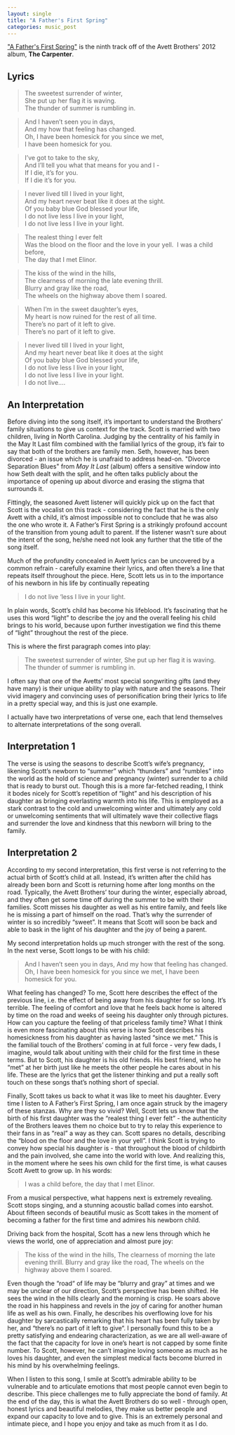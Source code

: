 ```yaml
---
layout: single
title: "A Father's First Spring"
categories: music_post 
---
```


["A Father's First Spring"](https://www.youtube.com/watch?v=sncq9hZg9AQ) is the ninth track off of the Avett Brothers' 2012 album, **The Carpenter**.  

## Lyrics 
> The sweetest surrender of winter,   
She put up her flag it is waving.   
The thunder of summer is rumbling in.   

> And I haven’t seen you in days,   
And my how that feeling has changed.   
Oh, I have been homesick for you since we met,   
I have been homesick for you.  

> I’ve got to take to the sky,   
And I’ll tell you what that means for you and I -       
If I die, it’s for you.   
If I die it’s for you.   

> I never lived till I lived in your light,   
And my heart never beat like it does at the sight.  
Of you baby blue God blessed your life,   
I do not live less I live in your light,   
I do not live less I live in your light.   

> The realest thing I ever felt  
Was the blood on the floor and the love in your yell.  I was a child before,   
The day that I met Elinor.   

> The kiss of the wind in the hills,   
The clearness of morning the late evening thrill.   
Blurry and gray like the road,   
The wheels on the highway above them I soared.   

> When I’m in the sweet daughter’s eyes,   
My heart is now ruined for the rest of all time.  
There’s no part of it left to give.   
There’s no part of it left to give.   

> I never lived till I lived in your light,   
And my heart never beat like it does at the sight   
Of you baby blue God blessed your life,   
I do not live less I live in your light,   
I do not live less I live in your light.   
I do not live….  


## An Interpretation 

Before diving into the song itself, it’s important to understand the Brothers’ family situations to give us context for the track. Scott is married with two children, living in North Carolina. Judging by the centrality of his family in the May It Last film combined with the familial lyrics of the group, it’s fair to say that both of the brothers are family men. Seth, however, has been divorced - an issue which he is unafraid to address head-on. "Divorce Separation Blues" from *May It Last* (album) offers a sensitive window into how Seth dealt with the split, and he often talks publicly about the importance of opening up about divorce and erasing the stigma that surrounds it. 

Fittingly, the seasoned Avett listener will quickly pick up on the fact that Scott is the vocalist on this track - considering the fact that he is the only Avett with a child, it’s almost impossible not to conclude that he was also the one who wrote it. A Father’s First Spring is a strikingly profound account of the transition from young adult to parent. If the listener wasn’t sure about the intent of the song, he/she need not look any further that the title of the song itself. 

Much of the profundity concealed in Avett lyrics can be uncovered by a common refrain - carefully examine their lyrics, and often there’s a line that repeats itself throughout the piece. Here, Scott lets us in to the importance of his newborn in his life by continually repeating

> I do not live ‘less I live in your light. 

In plain words, Scott’s child has become his lifeblood. It’s fascinating that he uses this word “light” to describe the joy and the overall feeling his child brings to his world, because upon further investigation we find this theme of “light” throughout the rest of the piece. 

This is where the first paragraph comes into play: 

> The sweetest surrender of winter, 
She put up her flag it is waving. 
The thunder of summer is rumbling in. 

I often say that one of the Avetts’ most special songwriting gifts (and they have many) is their unique ability to play with nature and the seasons. Their vivid imagery and convincing uses of personification bring their lyrics to life in a pretty special way, and this is just one example. 

I actually have two interpretations of verse one, each that lend themselves to alternate interpretations of the song overall. 

## Interpretation 1 

The verse is using the seasons to describe Scott’s wife’s pregnancy, likening Scott’s newborn to “summer” which “thunders” and “rumbles” into the world as the hold of science and pregnancy (winter) surrender to a child that is ready to burst out. Though this is a more far-fetched reading, I think it bodes nicely for Scott’s repetition of “light” and his description of his daughter as bringing everlasting warmth into his life. This is employed as a stark contrast to the cold and unwelcoming winter and ultimately any cold or unwelcoming sentiments that will ultimately wave their collective flags and surrender the love and kindness that this newborn will bring to the family. 

## Interpretation 2 

According to my second interpretation, this first verse is not referring to the actual birth of Scott’s child at all. Instead, it’s written after the child has already been born and Scott is returning home after long months on the road. Typically, the Avett Brothers’ tour during the winter, especially abroad, and they often get some time off during the summer to be with their families. Scott misses his daughter as well as his entire family, and feels like he is missing a part of himself on the road. That’s why the surrender of winter is so incredibly “sweet”. It means that Scott will soon be back and able to bask in the light of his daughter and the joy of being a parent. 

My second interpretation holds up much stronger with the rest of the song. In the next verse, Scott longs to be with his child: 

> And I haven’t seen you in days, 
And my how that feeling has changed. 
Oh, I have been homesick for you since we met, 
I have been homesick for you.

What feeling has changed? To me, Scott here describes the effect of the previous line, i.e. the effect of being away from his daughter for so long. It’s terrible. The feeling of comfort and love that he feels back home is altered by time on the road and weeks of seeing his daughter only through pictures. How can you capture the feeling of that priceless family time? What I think is even more fascinating about this verse is how Scott describes his homesickness from his daughter as having lasted “since we met.” This is the familial touch of the Brothers’ coming in at full force - very few dads, I imagine, would talk about uniting with their child for the first time in these terms. But to Scott, his daughter is his old friends. His best friend, who he “met” at her birth just like he meets the other people he cares about in his life. These are the lyrics that get the listener thinking and put a really soft touch on these songs that’s nothing short of special. 

Finally, Scott takes us back to what it was like to meet his daughter. Every time I listen to A Father’s First Spring, I am once again struck by the imagery of these stanzas. Why are they so vivid? Well, Scott lets us know that the birth of his first daughter was the “realest thing I ever felt” - the authenticity of the Brothers leaves them no choice but to try to relay this experience to their fans in as “real” a way as they can. Scott spares no details, describing the “blood on the floor and the love in your yell”. I think Scott is trying to convey how special his daughter is - that throughout the blood of childbirth and the pain involved, she came into the world with love. And realizing this, in the moment where he sees his own child for the first time, is what causes Scott Avett to grow up. In his words: 

> I was a child before, the day that I met Elinor. 

From a musical perspective, what happens next is extremely revealing. Scott stops singing, and a stunning acoustic ballad comes into earshot. About fifteen seconds of beautiful music as Scott takes in the moment of becoming a father for the first time and admires his newborn child. 

Driving back from the hospital, Scott has a new lens through which he views the world, one of appreciation and almost pure joy:

> The kiss of the wind in the hills, 
The clearness of morning the late evening thrill. 
Blurry and gray like the road, 
The wheels on the highway above them I soared. 

Even though the “road“ of life may be “blurry and gray” at times and we may be unclear of our direction, Scott’s perspective has been shifted. He sees the wind in the hills clearly and the morning is crisp. He soars above the road in his happiness and revels in the joy of caring for another human life as well as his own. Finally, he describes his overflowing love for his daughter by sarcastically remarking that his heart has been fully taken by her, and “there’s no part of it left to give“. I personally found this to be a pretty satisfying and endearing characterization, as we are all well-aware of the fact that the capacity for love in one’s heart is not capped by some finite number. To Scott, however, he can’t imagine loving someone as much as he loves his daughter, and even the simplest medical facts become blurred in his mind by his overwhelming feelings. 

When I listen to this song, I smile at Scott’s admirable ability to be vulnerable and to articulate emotions that most people cannot even begin to describe. This piece challenges me to fully appreciate the bond of family. At the end of the day, this is what the Avett Brothers do so well - through open, honest lyrics and beautiful melodies, they make us better people and expand our capacity to love and to give. This is an extremely personal and intimate piece, and I hope you enjoy and take as much from it as I do. 
